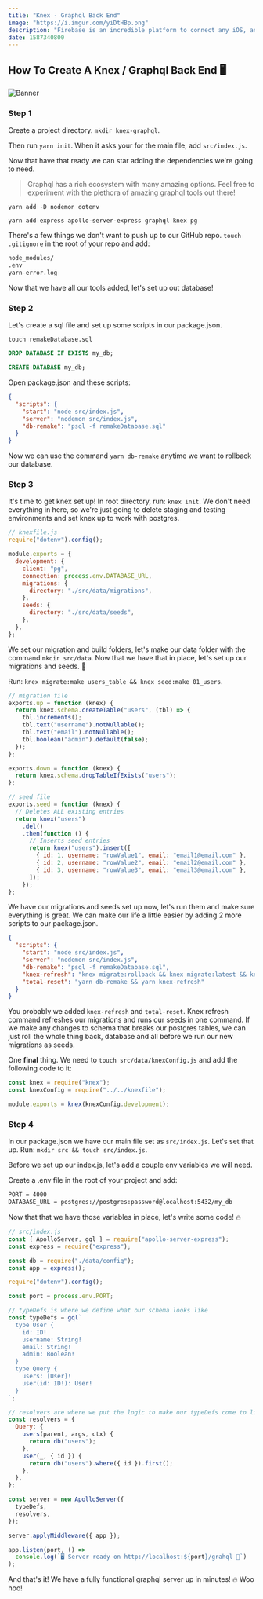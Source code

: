 ```yaml
---
title: "Knex - Graphql Back End"
image: "https://i.imgur.com/yiDtHBp.png"
description: "Firebase is an incredible platform to connect any iOS, android and/or web app too.  By connecting your project to Google's Firebase you will have access to their cloud storage, cloud firestore and real-time database, authentication, analytics and much more."
date: 1587340800
---
```


## How To Create A Knex / Graphql Back End 🖥

![Banner](https://i.imgur.com/yiDtHBp.png)

### Step 1

Create a project directory. `mkdir knex-graphql`.

Then run `yarn init`. When it asks your for the main file, add `src/index.js`.

Now that have that ready we can star adding the dependencies we're going to need.

> Graphql has a rich ecosystem with many amazing options. Feel free to experiment with the plethora of amazing graphql tools out there!

`yarn add -D nodemon dotenv`

`yarn add express apollo-server-express graphql knex pg`

There's a few things we don't want to push up to our GitHub repo. `touch .gitignore` in the root of your repo and add:

```bash
node_modules/
.env
yarn-error.log
```

Now that we have all our tools added, let's set up out database!

### Step 2

Let's create a sql file and set up some scripts in our package.json.

`touch remakeDatabase.sql`

```sql
DROP DATABASE IF EXISTS my_db;

CREATE DATABASE my_db;
```

Open package.json and these scripts:

```json
{
  "scripts": {
    "start": "node src/index.js",
    "server": "nodemon src/index.js",
    "db-remake": "psql -f remakeDatabase.sql"
  }
}
```

Now we can use the command `yarn db-remake` anytime we want to rollback our database.

### Step 3

It's time to get knex set up! In root directory, run: `knex init`. We don't need everything in here, so we're just going to delete staging and testing environments and set knex up to work with postgres.

```javascript
// knexfile.js
require("dotenv").config();

module.exports = {
  development: {
    client: "pg",
    connection: process.env.DATABASE_URL,
    migrations: {
      directory: "./src/data/migrations",
    },
    seeds: {
      directory: "./src/data/seeds",
    },
  },
};
```

We set our migration and build folders, let's make our data folder with the command `mkdir src/data`. Now that we have that in place, let's set up our migrations and seeds. 🌱

Run: `knex migrate:make users_table && knex seed:make 01_users`.

```javascript
// migration file
exports.up = function (knex) {
  return knex.schema.createTable("users", (tbl) => {
    tbl.increments();
    tbl.text("username").notNullable();
    tbl.text("email").notNullable();
    tbl.boolean("admin").default(false);
  });
};

exports.down = function (knex) {
  return knex.schema.dropTableIfExists("users");
};
```

```javascript
// seed file
exports.seed = function (knex) {
  // Deletes ALL existing entries
  return knex("users")
    .del()
    .then(function () {
      // Inserts seed entries
      return knex("users").insert([
        { id: 1, username: "rowValue1", email: "email1@email.com" },
        { id: 2, username: "rowValue2", email: "email2@email.com" },
        { id: 3, username: "rowValue3", email: "email3@email.com" },
      ]);
    });
};
```

We have our migrations and seeds set up now, let's run them and make sure everything is great. We can make our life a little easier by adding 2 more scripts to our package.json.

```json
{
  "scripts": {
    "start": "node src/index.js",
    "server": "nodemon src/index.js",
    "db-remake": "psql -f remakeDatabase.sql",
    "knex-refresh": "knex migrate:rollback && knex migrate:latest && knex seed:run",
    "total-reset": "yarn db-remake && yarn knex-refresh"
  }
}
```

You probably we added `knex-refresh` and `total-reset`. Knex refresh command refreshes our migrations and runs our seeds in one command. If we make any changes to schema that breaks our postgres tables, we can just roll the whole thing back, database and all before we run our new migrations as seeds.

One **final** thing. We need to `touch src/data/knexConfig.js` and add the following code to it:

```javascript
const knex = require("knex");
const knexConfig = require("../../knexfile");

module.exports = knex(knexConfig.development);
```

### Step 4

In our package.json we have our main file set as `src/index.js`. Let's set that up. Run: `mkdir src && touch src/index.js`.

Before we set up our index.js, let's add a couple env variables we will need.

Create a .env file in the root of your project and add:

```bash
PORT = 4000
DATABASE_URL = postgres://postgres:password@localhost:5432/my_db
```

Now that that we have those variables in place, let's write some code! 🔥

```javascript
// src/index.js
const { ApolloServer, gql } = require("apollo-server-express");
const express = require("express");

const db = require("./data/config");
const app = express();

require("dotenv").config();

const port = process.env.PORT;

// typeDefs is where we define what our schema looks like
const typeDefs = gql`
  type User {
    id: ID!
    username: String!
    email: String!
    admin: Boolean!
  }
  type Query {
    users: [User]!
    user(id: ID!): User!
  }
`;

// resolvers are where we put the logic to make our typeDefs come to life
const resolvers = {
  Query: {
    users(parent, args, ctx) {
      return db("users");
    },
    user(_, { id }) {
      return db("users").where({ id }).first();
    },
  },
};

const server = new ApolloServer({
  typeDefs,
  resolvers,
});

server.applyMiddleware({ app });

app.listen(port, () =>
  console.log(`🖥 Server ready on http://localhost:${port}/grahql 🚀`)
);
```

And that's it! We have a fully functional graphql server up in minutes! 🔥 Woo hoo!
